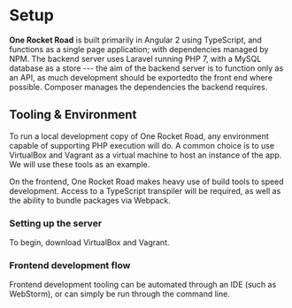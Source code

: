 # Setup

**One Rocket Road** is built primarily in Angular 2 using TypeScript, and functions as a single page
application; with dependencies managed by NPM. The backend server uses Laravel running PHP 7, 
with a MySQL database as a store --- the aim of the backend server is to function only as an API, 
as much development should be exportedto the front end where possible. Composer manages the 
dependencies the backend requires. 

## Tooling & Environment

To run a local development copy of One Rocket Road, any environment capable of supporting PHP
execution will do. A common choice is to use VirtualBox and Vagrant as a virtual machine to host
an instance of the app. We will use these tools as an example.

On the frontend, One Rocket Road makes heavy use of build tools to speed development. Access to a 
TypeScript transpiler will be required, as well as the ability to bundle packages via Webpack.

### Setting up the server

To begin, download VirtualBox and Vagrant.

### Frontend development flow
 
Frontend development tooling can be automated through an IDE (such as WebStorm), or can simply be 
run through the command line.
